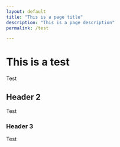 ```yaml
---
layout: default
title: "This is a page title"
description: "This is a page description"
permalink: /test

---
```


# This is a test
Test

## Header 2
Test

### Header 3
Test

